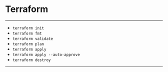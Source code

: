 # Terraform

---

- `terraform init`
- `terraform fmt`
- `terraform validate`
- `terraform plan`
- `terraform apply`
- `terraform apply --auto-approve`
- `terraform destroy`

---
